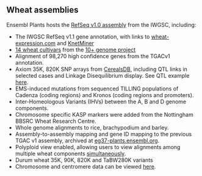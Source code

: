 ## Wheat assemblies

Ensembl Plants hosts the [RefSeq v1.0 assembly](http://plants.ensembl.org/Wheat) from the IWGSC, including:

- The IWGSC RefSeq v1.1 gene annotation, with links to [wheat-expression.com](http://www.wheat-expression.com) and [KnetMiner](https://knetminer.rothamsted.ac.uk/Triticum_aestivum/)
- [14 wheat cultivars](/Triticum_aestivum/Info/Strains?db=core) from the [10+ genome project](http://www.10wheatgenomes.com)
- Alignment of 98,270 high confidence genes from the TGACv1 annotation.
- Axiom 35K, 820K SNP arrays from [CerealsDB](https://www.cerealsdb.uk.net/cerealgenomics/CerealsDB/index.php), including QTL links in selected cases and Linkage Disequilibrium display. See QTL example [here](https://plants.ensembl.org/Triticum_aestivum/Variation/Explore?r=5A:438266461-438267461;v=BA00617086;vdb=variation;vf=264386).
- EMS-induced mutations from sequenced TILLING populations of Cadenza (coding regions) and Kronos (coding regions and promoters).
- Inter-Homeologous Variants (IHVs) between the A, B and D genome components.
- Chromosome specific KASP markers were added from the Nottingham BBSRC Wheat Research Centre.
- Whole genome alignments to rice, brachypodium and barley.
- Assembly-to-assembly mapping and gene ID mapping to the previous TGAC v1 assembly, archived at [eg37-plants.ensembl.org](http://eg37-plants.ensembl.org).
- Polyploid view enabled, allowing users to view alignments among multiple wheat components [simultaneously](http://plants.ensembl.org/Triticum_aestivum/Location/MultiPolyploid?db=core;g=TraesCS7A02G200000;r=7A:162572423-162579126;r1=7D:161387881-161394584:1;r2=7B:123652787-123659490:1;s1=Triticum_aestivum--7D;s2=Triticum_aestivum--7B;t=TraesCS7A02G200000.1).
- Durum wheat 35K, 90K, 820K and TaBW280K variants
- Chromosome and centromere data can be viewed [here](/Triticum_aestivum/Location/Genome). 
